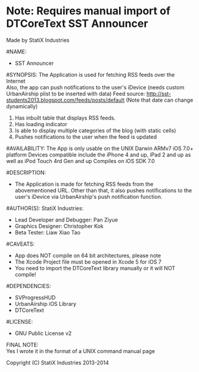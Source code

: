 **Note: Requires manual import of DTCoreText**
**SST Announcer**
==========================
Made by StatiX Industries  

#NAME:
* SST Announcer

#SYNOPSIS:
The Application is used for fetching RSS feeds over the Internet  
Also, the app can push notifications to the user's iDevice (needs custom UrbanAirship plist to be inserted with data)
Feed source: http://sst-students2013.blogspot.com/feeds/posts/default (Note that date can change dynamically)
  
1. Has inbuilt table that displays RSS feeds.
2. Has loading indicator
3. Is able to display multiple categories of the blog (with static cells)
4. Pushes notifications to the user when the feed is updated
  

#AVAILABILITY:
The App is only usable on the UNIX Darwin ARMv7 iOS 7.0+ platform
Devices compatible include the iPhone 4 and up, iPad 2 and up as well as iPod Touch 4rd Gen and up
Compiles on iOS SDK 7.0


#DESCRIPTION:
* The Application is made for fetching RSS feeds from the abovementioned URL. Other than that, it also pushes notifications to the user's iDevice via UrbanAirship's push notification function.
  
#AUTHOR(S):
StatiX Industries:
* Lead Developer and Debugger: Pan Ziyue
* Graphics Designer: Christopher Kok
* Beta Tester: Liaw Xiao Tao
  

#CAVEATS:
* App does NOT compile on 64 bit architectures, please note
* The Xcode Project file must be opened in Xcode 5 for iOS 7
* You need to import the DTCoreText library manually or it will NOT compile!

#DEPENDENCIES:
* SVProgressHUD
* UrbanAirship iOS Library
* DTCoreText


#LICENSE:
* GNU Public License v2


FINAL NOTE:  
Yes I wrote it in the format of a UNIX command manual page
  
Copyright (C) StatiX Industries 2013-2014